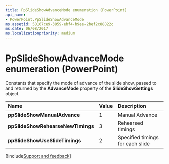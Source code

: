 ```yaml
---
title: PpSlideShowAdvanceMode enumeration (PowerPoint)
api_name:
- PowerPoint.PpSlideShowAdvanceMode
ms.assetid: 58167ce9-3859-ebf4-b9ee-2bef2c88822c
ms.date: 06/08/2017
ms.localizationpriority: medium
---
```



# PpSlideShowAdvanceMode enumeration (PowerPoint)

Constants that specify the mode of advance of the slide show, passed to and returned by the **AdvanceMode** property of the **SlideShowSettings** object.



|Name|Value|Description|
|:-----|:-----|:-----|
|**ppSlideShowManualAdvance**|1|Manual Advance|
|**ppSlideShowRehearseNewTimings**|3|Rehearsed timings|
|**ppSlideShowUseSlideTimings**|2|Specified timings for each slide|

[!include[Support and feedback](~/includes/feedback-boilerplate.md)]